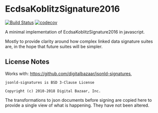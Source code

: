# EcdsaKoblitzSignature2016

[![Build Status](https://travis-ci.org/transmute-industries/EcdsaKoblitzSignature2016.svg?branch=master)](https://travis-ci.org/transmute-industries/EcdsaKoblitzSignature2016) [![codecov](https://codecov.io/gh/transmute-industries/EcdsaKoblitzSignature2016/branch/master/graph/badge.svg)](https://codecov.io/gh/transmute-industries/EcdsaKoblitzSignature2016)

A minimal implementation of EcdsaKoblitzSignature2016 in javascript.

Mostly to provide clarity around how complex linked data signature suites are, in the hope that future suites will be simpler.


## License Notes

Works with: https://github.com/digitalbazaar/jsonld-signatures, 

```
jsonld-signatures is BSD 3-Clause License

Copyright (c) 2010-2018 Digital Bazaar, Inc.
```

The transformations to json documents before signing are copied here to provide a single view of what is happening. They have not been altered.